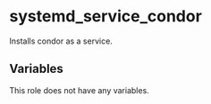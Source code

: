 # systemd_service_condor

Installs condor as a service.
## Variables
This role does not have any variables.
